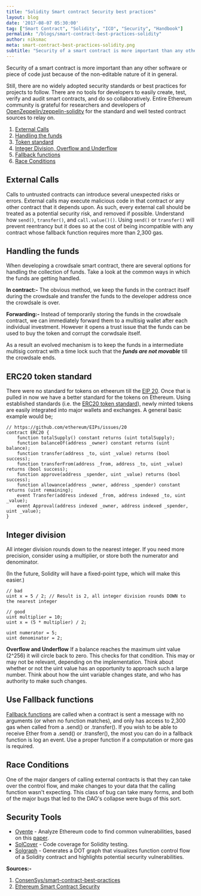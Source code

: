 ```yaml
---
title: "Solidity Smart contract Security best practices"
layout: blog
date: '2017-08-07 05:30:00'
tag: ["Smart Contract", "Solidity", "ICO", "Security", "Handbook"]
permalink: "/blogs/smart-contract-best-practices-solidity"
author: niksmac
meta: smart-contract-best-practices-solidity.png
subtitle: "Security of a smart contract is more important than any other software or piece of code just because of the non-editable nature of it in general."
---
```


Security of a smart contract is more important than any other software or piece of code just because of the non-editable nature of it in general.

Still, there are no widely adopted security standards or best practices for projects to follow. There are no tools for developers to easily create, test, verify and audit smart contracts, and do so collaboratively. Entire Ethereum community is grateful for researchers and developers of [OpenZeppelin/zeppelin-solidity](https://github.com/OpenZeppelin/zeppelin-solidity) for the standard and well tested contract sources to relay on.

1. [External Calls](#external-calls)
2. [Handling the funds](#handling-the-funds)
3. [Token standard](#erc20-token-standard)
4. [Integer Division, Overflow and Underflow](#integer-division)
5. [Fallback functions](#use-fallback-functions)
6. [Race Conditions](#race-conditions)

## External Calls
Calls to untrusted contracts can introduce several unexpected risks or errors. External calls may execute malicious code in that contract or any other contract that it depends upon. As such, every external call should be treated as a potential security risk, and removed if possible. Understand how `send()`, `transfer()`, and `call.value()()`. Using `send()` or `transfer()` will prevent reentrancy but it does so at the cost of being incompatible with any contract whose fallback function requires more than 2,300 gas.

## Handling the funds
When developing a crowdsale smart contract, there are several options for handling the collection of funds. Take a look at the common ways in which the funds are getting handled.

**In contract:-** The obvious method, we keep the funds in the contract itself during the crowdsale and transfer the funds to the developer address once the crowdsale is over.

**Forwarding:-** Instead of temporarily storing the funds in the crowdsale contract, we can immediately forward them to a multisig wallet after each individual investment. However it opens a trust issue that the funds can be used to buy the token and corrupt the corwdsale itself.

As a result an evolved mechanism is to keep the funds in a intermediate multisig contract with a time lock such that the _**funds are not movable**_ till the crowdsale ends.

## ERC20 token standard
There were no standard for tokens on etheerum till the [EIP 20](https://github.com/ethereum/EIPs/issues/20). Once that is pulled in now  we have a better standard for the tokens on Ethereum. Using established standards (i.e. the [ERC20 token standard](https://github.com/ethereum/EIPs/issues/20)), newly minted tokens are easily integrated into major wallets and exchanges. A general basic example would be;

```
// https://github.com/ethereum/EIPs/issues/20
contract ERC20 {
    function totalSupply() constant returns (uint totalSupply);
    function balanceOf(address _owner) constant returns (uint balance);
    function transfer(address _to, uint _value) returns (bool success);
    function transferFrom(address _from, address _to, uint _value) returns (bool success);
    function approve(address _spender, uint _value) returns (bool success);
    function allowance(address _owner, address _spender) constant returns (uint remaining);
    event Transfer(address indexed _from, address indexed _to, uint _value);
    event Approval(address indexed _owner, address indexed _spender, uint _value);
}
```

## Integer division
All integer division rounds down to the nearest integer. If you need more precision, consider using a multiplier, or store both the numerator and denominator.

(In the future, Solidity will have a fixed-point type, which will make this easier.)

```
// bad
uint x = 5 / 2; // Result is 2, all integer division rounds DOWN to the nearest integer

// good
uint multiplier = 10;
uint x = (5 * multiplier) / 2;

uint numerator = 5;
uint denominator = 2;
```

**Overflow and Underflow** If a balance reaches the maximum uint value (2^256) it will circle back to zero. This checks for that condition. This may or may not be relevant, depending on the implementation. Think about whether or not the uint value has an opportunity to approach such a large number. Think about how the uint variable changes state, and who has authority to make such changes.


## Use Fallback functions
[Fallback functions](http://solidity.readthedocs.io/en/latest/contracts.html#fallback-function) are called when a contract is sent a message with no arguments (or when no function matches), and only has access to 2,300 gas when called from a .send() or .transfer(). If you wish to be able to receive Ether from a .send() or .transfer(), the most you can do in a fallback function is log an event. Use a proper function if a computation or more gas is required.

## Race Conditions
One of the major dangers of calling external contracts is that they can take over the control flow, and make changes to your data that the calling function wasn't expecting. This class of bug can take many forms, and both of the major bugs that led to the DAO's collapse were bugs of this sort.

## Security Tools

- [Oyente](https://github.com/melonproject/oyente) - Analyze Ethereum code to find common vulnerabilities, based on this [paper](http://www.comp.nus.edu.sg/~loiluu/papers/oyente.pdf).
- [SolCover](https://github.com/sc-forks/solidity-coverage) - Code coverage for Solidity testing.
- [Solgraph](https://github.com/raineorshine/solgraph) - Generates a DOT graph that visualizes function control flow of a Solidity contract and highlights potential security vulnerabilities.

**Sources:-**
1. [ConsenSys/smart-contract-best-practices](https://github.com/ConsenSys/smart-contract-best-practices)
2. [Ethereum Smart Contract Security](https://blog.zeppelin.solutions/onward-with-ethereum-smart-contract-security-97a827e47702)
